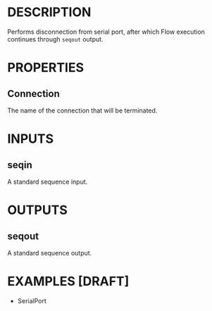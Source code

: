 # DESCRIPTION

Performs disconnection from serial port, after which Flow execution continues through `seqout` output.

# PROPERTIES

## Connection

The name of the connection that will be terminated.

# INPUTS

## seqin

A standard sequence input.

# OUTPUTS

## seqout

A standard sequence output.

# EXAMPLES [DRAFT]

-   SerialPort
